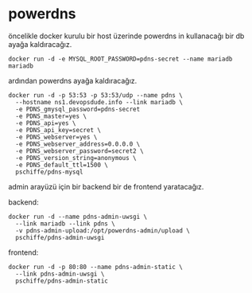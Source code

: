 # powerdns

öncelikle docker kurulu bir host üzerinde powerdns in kullanacağı bir db ayağa kaldıracağız.

```
docker run -d -e MYSQL_ROOT_PASSWORD=pdns-secret --name mariadb mariadb
```

ardından powerdns ayağa kaldıracağız.

````
docker run -d -p 53:53 -p 53:53/udp --name pdns \
  --hostname ns1.devopsdude.info --link mariadb \
  -e PDNS_gmysql_password=pdns-secret
  -e PDNS_master=yes \
  -e PDNS_api=yes \
  -e PDNS_api_key=secret \
  -e PDNS_webserver=yes \
  -e PDNS_webserver_address=0.0.0.0 \
  -e PDNS_webserver_password=secret2 \
  -e PDNS_version_string=anonymous \
  -e PDNS_default_ttl=1500 \
  pschiffe/pdns-mysql
  ````

admin arayüzü için bir backend bir de frontend yaratacağız.

backend:

````
docker run -d --name pdns-admin-uwsgi \
  --link mariadb --link pdns \
  -v pdns-admin-upload:/opt/powerdns-admin/upload \
  pschiffe/pdns-admin-uwsgi
  ````

frontend:

````
docker run -d -p 80:80 --name pdns-admin-static \
  --link pdns-admin-uwsgi \
  pschiffe/pdns-admin-static
  ````

